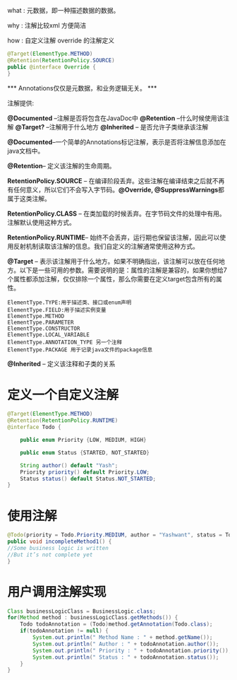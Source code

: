 what : 元数据，即一种描述数据的数据。

why : 注解比较xml 方便简洁

how : 自定义注解
override 的注解定义
```java
@Target(ElementType.METHOD)
@Retention(RetentionPolicy.SOURCE)
public @interface Override {
}
```
*** Annotations仅仅是元数据，和业务逻辑无关。 ***

注解提供:


**@Documented** –注解是否将包含在JavaDoc中
**@Retention** –什么时候使用该注解
**@Target?** –注解用于什么地方
**@Inherited** – 是否允许子类继承该注解

**@Documented**–一个简单的Annotations标记注解，表示是否将注解信息添加在java文档中。

**@Retention**– 定义该注解的生命周期。

**RetentionPolicy.SOURCE** – 在编译阶段丢弃。这些注解在编译结束之后就不再有任何意义，所以它们不会写入字节码。**@Override, @SuppressWarnings**都属于这类注解。

**RetentionPolicy.CLASS** – 在类加载的时候丢弃。在字节码文件的处理中有用。注解默认使用这种方式。

**RetentionPolicy.RUNTIME**– 始终不会丢弃，运行期也保留该注解，因此可以使用反射机制读取该注解的信息。我们自定义的注解通常使用这种方式。

**@Target** – 表示该注解用于什么地方。如果不明确指出，该注解可以放在任何地方。以下是一些可用的参数。需要说明的是：属性的注解是兼容的，如果你想给7个属性都添加注解，仅仅排除一个属性，那么你需要在定义target包含所有的属性。

    ElementType.TYPE:用于描述类、接口或enum声明
    ElementType.FIELD:用于描述实例变量
    ElementType.METHOD
    ElementType.PARAMETER
    ElementType.CONSTRUCTOR
    ElementType.LOCAL_VARIABLE
    ElementType.ANNOTATION_TYPE 另一个注释
    ElementType.PACKAGE 用于记录java文件的package信息

**@Inherited** – 定义该注释和子类的关系


# 定义一个自定义注解
```java
@Target(ElementType.METHOD)
@Retention(RetentionPolicy.RUNTIME)
@interface Todo {

    public enum Priority {LOW, MEDIUM, HIGH}

    public enum Status {STARTED, NOT_STARTED}

    String author() default "Yash";
    Priority priority() default Priority.LOW;
    Status status() default Status.NOT_STARTED;
}
```
# 使用注解
```java
@Todo(priority = Todo.Priority.MEDIUM, author = "Yashwant", status = Todo.Status.STARTED)
public void incompleteMethod1() {
//Some business logic is written
//But it’s not complete yet
}
```
# 用户调用注解实现
```java
Class businessLogicClass = BusinessLogic.class;
for(Method method : businessLogicClass.getMethods()) {
    Todo todoAnnotation = (Todo)method.getAnnotation(Todo.class);
    if(todoAnnotation != null) {
        System.out.println(" Method Name : " + method.getName());
        System.out.println(" Author : " + todoAnnotation.author());
        System.out.println(" Priority : " + todoAnnotation.priority());
        System.out.println(" Status : " + todoAnnotation.status());
    }
}
```
